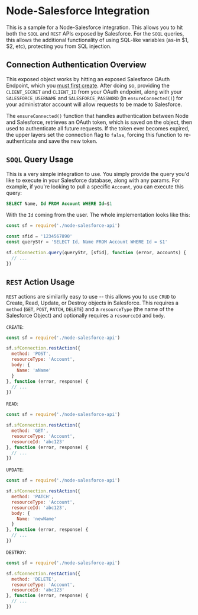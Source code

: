 # Node-Salesforce Integration
This is a sample for a Node-Salesforce integration. This allows you to hit both the `SOQL` and `REST` APIs exposed by Salesforce. For the `SOQL` queries, this allows the additional functionality of using SQL-like variables (as-in $1, $2, etc), protecting you from SQL injection.

## Connection Authentication Overview
This exposed object works by hitting an exposed Salesforce OAuth Endpoint, which you [must first create](https://help.salesforce.com/articleView?id=connected_app_create.htm&type=0). After doing so, providing the `CLIENT_SECRET` and `CLIENT_ID` from your OAuth endpoint, along with your `SALESFORCE_USERNAME` and `SALESFORCE_PASSWORD` (in `ensureConnected()`) for your administrator account will allow requests to be made to Salesforce.

The `ensureConnected()` function that handles authentication between Node and Salesforce, retrieves an OAuth token, which is saved on the object, then used to authenticate all future requests. If the token ever becomes expired, the upper layers set the connection flag to `false`, forcing this function to re-authenticate and save the new token.

## `SOQL` Query Usage
This is a very simple integration to use. You simply provide the query you'd like to execute in your Salesforce database, along with any params. For example, if you're looking to pull a specific `Account`, you can execute this query:
```sql
SELECT Name, Id FROM Account WHERE Id=$1
```
With the `Id` coming from the user. The whole implementation looks like this:
```js
const sf = require('./node-salesforce-api')

const sfid = '1234567890'
const queryStr = 'SELECT Id, Name FROM Account WHERE Id = $1'

sf.sfConnection.query(queryStr, [sfid], function (error, accounts) {
  // ...
})
```

## `REST` Action Usage
`REST` actions are similarlly easy to use -- this allows you to use `CRUD` to Create, Read, Update, or Destroy objects in Salesforce. This requires a `method` (`GET`, `POST`, `PATCH`, `DELETE`) and a `resourceType` (the name of the Salesforce Object) and optionally requires a `resourceId` and `body`.

`CREATE`:
```js
const sf = require('./node-salesforce-api')

sf.sfConnection.restAction({
  method: 'POST',
  resourceType: 'Account',
  body: {
    Name: 'aName'
  }
}, function (error, response) {
  // ...
})
```

`READ`:
```js
const sf = require('./node-salesforce-api')

sf.sfConnection.restAction({
  method: 'GET',
  resourceType: 'Account',
  resourceId: 'abc123'
}, function (error, response) {
  // ...
})
```

`UPDATE`:
```js
const sf = require('./node-salesforce-api')

sf.sfConnection.restAction({
  method: 'PATCH',
  resourceType: 'Account',
  resourceId: 'abc123',
  body: {
    Name: 'newName'
  }
}, function (error, response) {
  // ...
})
```

`DESTROY`:
```js
const sf = require('./node-salesforce-api')

sf.sfConnection.restAction({
  method: 'DELETE',
  resourceType: 'Account',
  resourceId: 'abc123'
}, function (error, response) {
  // ...
})
```